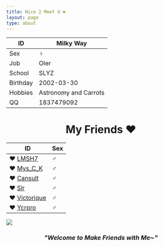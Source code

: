 ```yaml
---
title: Nice 2 Meet U ❤
layout: page
type: about
---
```


ID | Milky Way
------------ | -------------
Sex| ♀
Job | OIer
School | SLYZ
Birthday | 2002-03-30
Hobbies | Astronomy and Carrots
QQ | 1837479092

# <center>My Friends ❤</center>

ID | Sex
---------- | ----------
❤ [LMSH7](http://www.cnblogs.com/lmsh7) | ♂
❤ [Mys_C_K](https://blog.csdn.net/mys_c_k) | ♂
❤ [Cansult](https://www.cansult.ga/) | ♂
❤ [Slr](http://www.cnblogs.com/Slrslr/) | ♂
❤ [Victorique](https://www.cnblogs.com/victorique/) | ♂
❤ [Ycrpro](http://ycrpro.com/) | ♂

![](https://milky-w.github.io/assets/images/avatar.gif)

### *<center>"Welcome to Make Friends with Me~"</center>*
